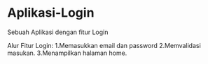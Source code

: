 # Aplikasi-Login
Sebuah Aplikasi dengan fitur Login

Alur Fitur Login:
1.Memasukkan email dan password
2.Memvalidasi masukan.
3.Menampilkan halaman home.
